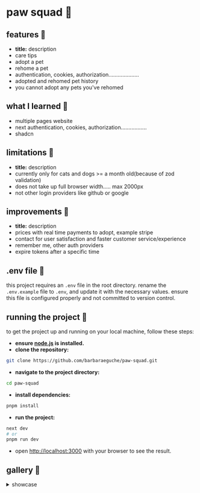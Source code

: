 # paw squad 🐾


## features 👾
- **title:** description
- care tips
- adopt a pet
- rehome a pet
- authentication, cookies, authorization....................
- adopted and rehomed pet history
- you cannot adopt any pets you've rehomed

## what I learned 💭
- multiple pages website
- next authentication, cookies, authorization.................
- shadcn

## limitations 🚨
- **title:** description
- currently only for cats and dogs >= a month old(because of zod validation)
- does not take up full browser width..... max 2000px
- not other login providers like github or google

## improvements 🌱
- **title:** description
- prices with real time payments to adopt, example stripe
- contact for user satisfaction and faster customer service/experience
- remember me, other auth providers
- expire tokens after a specific time

## .env file 📄
this project requires an `.env` file in the root directory. rename the `.env.example` file to `.env`, and update it with the necessary values. ensure this file is configured properly and not committed to version control.

## running the project 🏁
to get the project up and running on your local machine, follow these steps:

- **ensure [node.js](https://nodejs.org/en) is installed.**
- **clone the repository:**
```bash
git clone https://github.com/barbaraeguche/paw-squad.git
```
- **navigate to the project directory:**
```bash
cd paw-squad
```
- **install dependencies:**
```bash
pnpm install
```
- **run the project:**
```bash
next dev
# or
pnpm run dev
```
- open [http://localhost:3000](http://localhost:3000) with your browser to see the result.

## gallery 📸
<details>
  <summary>showcase</summary>

</details>